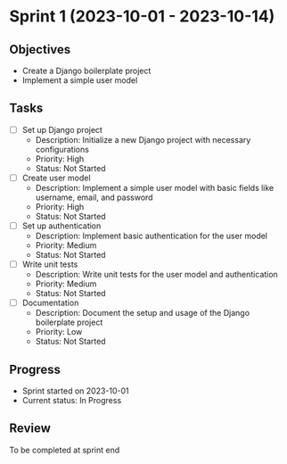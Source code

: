 # Sprint 1 (2023-10-01 - 2023-10-14)

## Objectives
- Create a Django boilerplate project
- Implement a simple user model

## Tasks
- [ ] Set up Django project
  - Description: Initialize a new Django project with necessary configurations
  - Priority: High
  - Status: Not Started
- [ ] Create user model
  - Description: Implement a simple user model with basic fields like username, email, and password
  - Priority: High
  - Status: Not Started
- [ ] Set up authentication
  - Description: Implement basic authentication for the user model
  - Priority: Medium
  - Status: Not Started
- [ ] Write unit tests
  - Description: Write unit tests for the user model and authentication
  - Priority: Medium
  - Status: Not Started
- [ ] Documentation
  - Description: Document the setup and usage of the Django boilerplate project
  - Priority: Low
  - Status: Not Started

## Progress
- Sprint started on 2023-10-01
- Current status: In Progress

## Review
To be completed at sprint end
